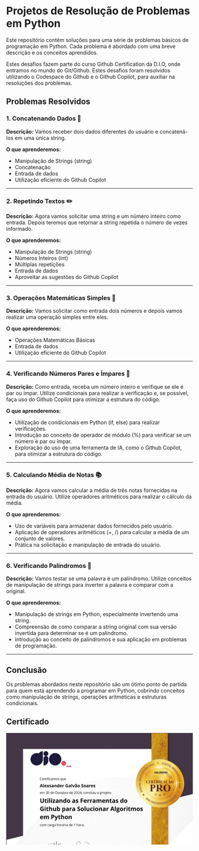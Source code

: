 # Projetos de Resolução de Problemas em Python

Este repositório contém soluções para uma série de problemas básicos de programação em Python. Cada problema é abordado com uma breve descrição e os conceitos aprendidos.

Estes desafios fazem parte do curso Github Certification da D.I.O, onde entramos no mundo do Git/Github. Estes desafios foram resolvidos utilizando o Codespace do Github e o Github Copilot, para auxiliar na resoluções dos problemas.

## Problemas Resolvidos

### 1. Concatenando Dados 🐾
**Descrição:** Vamos receber dois dados diferentes do usuário e concatená-los em uma única string.

**O que aprenderemos:**
- Manipulação de Strings (string)
- Concatenação
- Entrada de dados
- Utilização eficiente do Github Copilot

---

### 2. Repetindo Textos ✏️
**Descrição:** Agora vamos solicitar uma string e um número inteiro como entrada. Depois teremos que retornar a string repetida o número de vezes informado.

**O que aprenderemos:**
- Manipulação de Strings (string)
- Números Inteiros (int)
- Múltiplas repetições
- Entrada de dados
- Aproveitar as sugestões do Github Copilot

---

### 3. Operações Matemáticas Simples 📐
**Descrição:** Vamos solicitar como entrada dois números e depois vamos realizar uma operação simples entre eles.

**O que aprenderemos:**
- Operações Matemáticas Básicas
- Entrada de dados
- Utilização eficiente do Github Copilot

---

### 4. Verificando Números Pares e Ímpares 🧮
**Descrição:** Como entrada, receba um número inteiro e verifique se ele é par ou ímpar. Utilize condicionais para realizar a verificação e, se possível, faça uso do Github Copilot para otimizar a estrutura do código.

**O que aprenderemos:**
- Utilização de condicionais em Python (if, else) para realizar verificações.
- Introdução ao conceito de operador de módulo (%) para verificar se um número é par ou ímpar.
- Exploração do uso de uma ferramenta de IA, como o Github Copilot, para otimizar a estrutura do código.

---

### 5. Calculando Média de Notas 📚
**Descrição:** Agora vamos calcular a média de três notas fornecidas na entrada do usuário. Utilize operadores aritméticos para realizar o cálculo da média.

**O que aprenderemos:**
- Uso de variáveis para armazenar dados fornecidos pelo usuário.
- Aplicação de operadores aritméticos (+, /) para calcular a média de um conjunto de valores.
- Prática na solicitação e manipulação de entrada do usuário.

---

### 6. Verificando Palíndromos 🔄
**Descrição:** Vamos testar se uma palavra é um palíndromo. Utilize conceitos de manipulação de strings para inverter a palavra e comparar com a original.

**O que aprenderemos:**
- Manipulação de strings em Python, especialmente invertendo uma string.
- Compreensão de como comparar a string original com sua versão invertida para determinar se é um palíndromo.
- Introdução ao conceito de palíndromos e sua aplicação em problemas de programação.

---

## Conclusão

Os problemas abordados neste repositório são um ótimo ponto de partida para quem está aprendendo a programar em Python, cobrindo conceitos como manipulação de strings, operações aritméticas e estruturas condicionais.

## Certificado
![Captura de Tela](https://github.com/AlexsanderGS/resolvendo-algoritmos-python/blob/main/Certificado.png)
